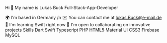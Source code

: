 Hi 👋 My name is Lukas Buck
Full-Stack-App-Developer

🌍 I'm based in Germany /n
✉️ You can contact me at lukas.Buck@e-mail.de 
🧠 I'm learning Swift right now
🤝 I'm open to collaborating on innovative projects
Skills
Dart Swift Typescript PHP HTML5 Material UI CSS3 Firebase MySQL
